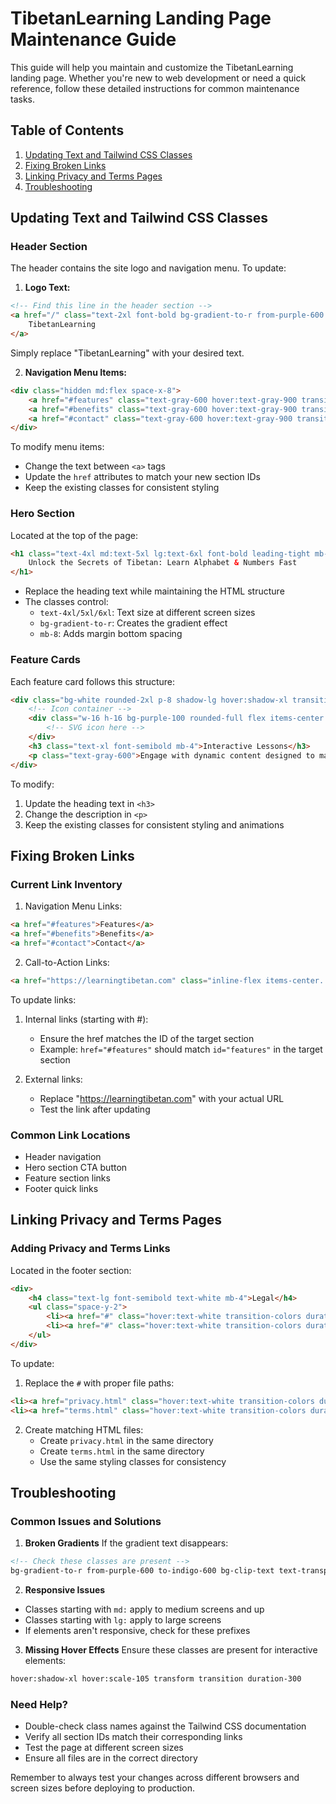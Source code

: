 # TibetanLearning Landing Page Maintenance Guide

This guide will help you maintain and customize the TibetanLearning landing page. Whether you're new to web development or need a quick reference, follow these detailed instructions for common maintenance tasks.

## Table of Contents
1. [Updating Text and Tailwind CSS Classes](#updating-text-and-tailwind-css-classes)
2. [Fixing Broken Links](#fixing-broken-links)
3. [Linking Privacy and Terms Pages](#linking-privacy-and-terms-pages)
4. [Troubleshooting](#troubleshooting)

## Updating Text and Tailwind CSS Classes

### Header Section
The header contains the site logo and navigation menu. To update:

1. **Logo Text:**
```html
<!-- Find this line in the header section -->
<a href="/" class="text-2xl font-bold bg-gradient-to-r from-purple-600 to-indigo-600 bg-clip-text text-transparent">
    TibetanLearning
</a>
```
Simply replace "TibetanLearning" with your desired text.

2. **Navigation Menu Items:**
```html
<div class="hidden md:flex space-x-8">
    <a href="#features" class="text-gray-600 hover:text-gray-900 transition-colors duration-300">Features</a>
    <a href="#benefits" class="text-gray-600 hover:text-gray-900 transition-colors duration-300">Benefits</a>
    <a href="#contact" class="text-gray-600 hover:text-gray-900 transition-colors duration-300">Contact</a>
</div>
```
To modify menu items:
- Change the text between `<a>` tags
- Update the `href` attributes to match your new section IDs
- Keep the existing classes for consistent styling

### Hero Section
Located at the top of the page:
```html
<h1 class="text-4xl md:text-5xl lg:text-6xl font-bold leading-tight mb-8 bg-gradient-to-r from-purple-600 to-indigo-600 bg-clip-text text-transparent">
    Unlock the Secrets of Tibetan: Learn Alphabet & Numbers Fast
</h1>
```
- Replace the heading text while maintaining the HTML structure
- The classes control:
  - `text-4xl/5xl/6xl`: Text size at different screen sizes
  - `bg-gradient-to-r`: Creates the gradient effect
  - `mb-8`: Adds margin bottom spacing

### Feature Cards
Each feature card follows this structure:
```html
<div class="bg-white rounded-2xl p-8 shadow-lg hover:shadow-xl transition duration-300 transform hover:scale-105">
    <!-- Icon container -->
    <div class="w-16 h-16 bg-purple-100 rounded-full flex items-center justify-center mb-6">
        <!-- SVG icon here -->
    </div>
    <h3 class="text-xl font-semibold mb-4">Interactive Lessons</h3>
    <p class="text-gray-600">Engage with dynamic content designed to make learning Tibetan intuitive and enjoyable.</p>
</div>
```
To modify:
1. Update the heading text in `<h3>`
2. Change the description in `<p>`
3. Keep the existing classes for consistent styling and animations

## Fixing Broken Links

### Current Link Inventory
1. Navigation Menu Links:
```html
<a href="#features">Features</a>
<a href="#benefits">Benefits</a>
<a href="#contact">Contact</a>
```

2. Call-to-Action Links:
```html
<a href="https://learningtibetan.com" class="inline-flex items-center...">
```

To update links:
1. Internal links (starting with #):
   - Ensure the href matches the ID of the target section
   - Example: `href="#features"` should match `id="features"` in the target section

2. External links:
   - Replace "https://learningtibetan.com" with your actual URL
   - Test the link after updating

### Common Link Locations
- Header navigation
- Hero section CTA button
- Feature section links
- Footer quick links

## Linking Privacy and Terms Pages

### Adding Privacy and Terms Links
Located in the footer section:
```html
<div>
    <h4 class="text-lg font-semibold text-white mb-4">Legal</h4>
    <ul class="space-y-2">
        <li><a href="#" class="hover:text-white transition-colors duration-300">Privacy Policy</a></li>
        <li><a href="#" class="hover:text-white transition-colors duration-300">Terms of Service</a></li>
    </ul>
</div>
```

To update:
1. Replace the `#` with proper file paths:
```html
<li><a href="privacy.html" class="hover:text-white transition-colors duration-300">Privacy Policy</a></li>
<li><a href="terms.html" class="hover:text-white transition-colors duration-300">Terms of Service</a></li>
```

2. Create matching HTML files:
   - Create `privacy.html` in the same directory
   - Create `terms.html` in the same directory
   - Use the same styling classes for consistency

## Troubleshooting

### Common Issues and Solutions

1. **Broken Gradients**
If the gradient text disappears:
```html
<!-- Check these classes are present -->
bg-gradient-to-r from-purple-600 to-indigo-600 bg-clip-text text-transparent
```

2. **Responsive Issues**
- Classes starting with `md:` apply to medium screens and up
- Classes starting with `lg:` apply to large screens
- If elements aren't responsive, check for these prefixes

3. **Missing Hover Effects**
Ensure these classes are present for interactive elements:
```html
hover:shadow-xl hover:scale-105 transform transition duration-300
```

### Need Help?
- Double-check class names against the Tailwind CSS documentation
- Verify all section IDs match their corresponding links
- Test the page at different screen sizes
- Ensure all files are in the correct directory

Remember to always test your changes across different browsers and screen sizes before deploying to production.
